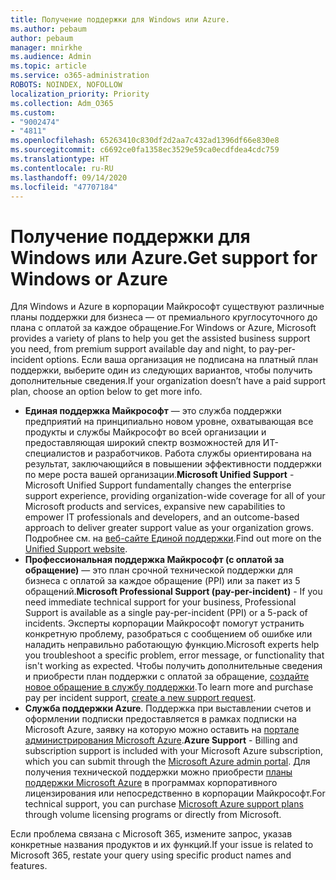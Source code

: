 ```yaml
---
title: Получение поддержки для Windows или Azure.
ms.author: pebaum
author: pebaum
manager: mnirkhe
ms.audience: Admin
ms.topic: article
ms.service: o365-administration
ROBOTS: NOINDEX, NOFOLLOW
localization_priority: Priority
ms.collection: Adm_O365
ms.custom:
- "9002474"
- "4811"
ms.openlocfilehash: 65263410c830df2d2aa7c432ad1396df66e830e8
ms.sourcegitcommit: c6692ce0fa1358ec3529e59ca0ecdfdea4cdc759
ms.translationtype: HT
ms.contentlocale: ru-RU
ms.lasthandoff: 09/14/2020
ms.locfileid: "47707184"
---
```

# <a name="get-support-for-windows-or-azure"></a><span data-ttu-id="66958-102">Получение поддержки для Windows или Azure.</span><span class="sxs-lookup"><span data-stu-id="66958-102">Get support for Windows or Azure</span></span>

<span data-ttu-id="66958-103">Для Windows и Azure в корпорации Майкрософт существуют различные планы поддержки для бизнеса — от премиального круглосуточного до плана с оплатой за каждое обращение.</span><span class="sxs-lookup"><span data-stu-id="66958-103">For Windows or Azure, Microsoft provides a variety of plans to help you get the assisted business support you need, from premium support available day and night, to pay-per-incident options.</span></span> <span data-ttu-id="66958-104">Если ваша организация не подписана на платный план поддержки, выберите один из следующих вариантов, чтобы получить дополнительные сведения.</span><span class="sxs-lookup"><span data-stu-id="66958-104">If your organization doesn’t have a paid support plan, choose an option below to get more info.</span></span>

- <span data-ttu-id="66958-105">**Единая поддержка Майкрософт** — это служба поддержки предприятий на принципиально новом уровне, охватывающая все продукты и службы Майкрософт во всей организации и предоставляющая широкий спектр возможностей для ИТ-специалистов и разработчиков. Работа службы ориентирована на результат, заключающийся в повышении эффективности поддержки по мере роста вашей организации.</span><span class="sxs-lookup"><span data-stu-id="66958-105">**Microsoft Unified Support** - Microsoft Unified Support fundamentally changes the enterprise support experience, providing organization-wide coverage for all of your Microsoft products and services, expansive new capabilities to empower IT professionals and developers, and an outcome-based approach to deliver greater support value as your organization grows.</span></span> <span data-ttu-id="66958-106">Подробнее см. на [веб-сайте Единой поддержки](https://aka.ms/unified-support).</span><span class="sxs-lookup"><span data-stu-id="66958-106">Find out more on the [Unified Support website](https://aka.ms/unified-support).</span></span>
- <span data-ttu-id="66958-107">**Профессиональная поддержка Майкрософт (с оплатой за обращение)** — это план срочной технической поддержки для бизнеса с оплатой за каждое обращение (PPI) или за пакет из 5 обращений.</span><span class="sxs-lookup"><span data-stu-id="66958-107">**Microsoft Professional Support (pay-per-incident)** - If you need immediate technical support for your business, Professional Support is available as a single pay-per-incident (PPI) or a 5-pack of incidents.</span></span> <span data-ttu-id="66958-108">Эксперты корпорации Майкрософт помогут устранить конкретную проблему, разобраться с сообщением об ошибке или наладить неправильно работающую функцию.</span><span class="sxs-lookup"><span data-stu-id="66958-108">Microsoft experts help you troubleshoot a specific problem, error message, or functionality that isn't working as expected.</span></span> <span data-ttu-id="66958-109">Чтобы получить дополнительные сведения и приобрести план поддержки с оплатой за обращение, [создайте новое обращение в службу поддержки](https://support.microsoft.com/supportforbusiness/productselection).</span><span class="sxs-lookup"><span data-stu-id="66958-109">To learn more and purchase pay per incident support, [create a new support request](https://support.microsoft.com/supportforbusiness/productselection).</span></span>
- <span data-ttu-id="66958-110">**Служба поддержки Azure**. Поддержка при выставлении счетов и оформлении подписки предоставляется в рамках подписки на Microsoft Azure, заявку на которую можно оставить на [портале администрирования Microsoft Azure](https://portal.azure.com/).</span><span class="sxs-lookup"><span data-stu-id="66958-110">**Azure Support** - Billing and subscription support is included with your Microsoft Azure subscription, which you can submit through the [Microsoft Azure admin portal](https://portal.azure.com/).</span></span> <span data-ttu-id="66958-111">Для получения технической поддержки можно приобрести [планы поддержки Microsoft Azure](https://azure.microsoft.com/support/plans/) в программах корпоративного лицензирования или непосредственно в корпорации Майкрософт.</span><span class="sxs-lookup"><span data-stu-id="66958-111">For technical support, you can purchase [Microsoft Azure support plans](https://azure.microsoft.com/support/plans/) through volume licensing programs or directly from Microsoft.</span></span>

<span data-ttu-id="66958-112">Если проблема связана с Microsoft 365, измените запрос, указав конкретные названия продуктов и их функций.</span><span class="sxs-lookup"><span data-stu-id="66958-112">If your issue is related to Microsoft 365, restate your query using specific product names and features.</span></span>
